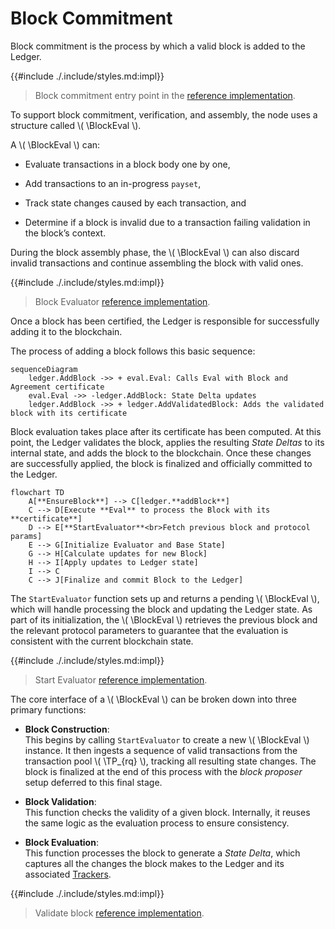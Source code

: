 $$
\newcommand \TP {\mathrm{TxPool}}
\newcommand \BlockEval {\mathrm{BlockEvaluator}}
$$

# Block Commitment

Block commitment is the process by which a valid block is added to the Ledger.

{{#include ./.include/styles.md:impl}}
> Block commitment entry point in the [reference implementation](https://github.com/algorand/go-algorand/blob/b6e5bcadf0ad3861d4805c51cbf3f695c38a93b7/ledger/eval/eval.go#L2060).

To support block commitment, verification, and assembly, the node uses a structure
called \\( \BlockEval \\).

A \\( \BlockEval \\) can:

- Evaluate transactions in a block body one by one,

- Add transactions to an in-progress `payset`,

- Track state changes caused by each transaction, and

- Determine if a block is invalid due to a transaction failing validation in the
block’s context.

During the block assembly phase, the \\( \BlockEval \\) can also discard invalid
transactions and continue assembling the block with valid ones.

{{#include ./.include/styles.md:impl}}
> Block Evaluator [reference implementation](https://github.com/algorand/go-algorand/blob/b6e5bcadf0ad3861d4805c51cbf3f695c38a93b7/ledger/eval/eval.go#L672).

Once a block has been certified, the Ledger is responsible for successfully adding it to the blockchain.

The process of adding a block follows this basic sequence:

```mermaid
sequenceDiagram
    ledger.AddBlock ->> + eval.Eval: Calls Eval with Block and Agreement certificate
    eval.Eval ->> -ledger.AddBlock: State Delta updates
    ledger.AddBlock ->> + ledger.AddValidatedBlock: Adds the validated block with its certificate
```

Block evaluation takes place after its certificate has been computed. At this point,
the Ledger validates the block, applies the resulting _State Deltas_ to its internal
state, and adds the block to the blockchain. Once these changes are successfully
applied, the block is finalized and officially committed to the Ledger.

```mermaid
flowchart TD
    A[**EnsureBlock**] --> C[ledger.**addBlock**]
    C --> D[Execute **Eval** to process the Block with its **certificate**]
    D --> E[**StartEvaluator**<br>Fetch previous block and protocol params]
    E --> G[Initialize Evaluator and Base State]
    G --> H[Calculate updates for new Block]
    H --> I[Apply updates to Ledger state]
    I --> C
    C --> J[Finalize and commit Block to the Ledger]
```

The `StartEvaluator` function sets up and returns a pending \\( \BlockEval \\),
which will handle processing the block and updating the Ledger state. As part of
its initialization, the \\( \BlockEval \\) retrieves the previous block and the
relevant protocol parameters to guarantee that the evaluation is consistent with
the current blockchain state.

{{#include ./.include/styles.md:impl}}
> Start Evaluator [reference implementation](https://github.com/algorand/go-algorand/blob/b6e5bcadf0ad3861d4805c51cbf3f695c38a93b7/ledger/eval/eval.go#L718).

The core interface of a \\( \BlockEval \\) can be broken down into three primary
functions:

- **Block Construction**:\
This begins by calling `StartEvaluator` to create a new \\( \BlockEval \\) instance.
It then ingests a sequence of valid transactions from the transaction pool \\( \TP_{rq} \\),
tracking all resulting state changes. The block is finalized at the end of this process
with the _block proposer_ setup deferred to this final stage.

- **Block Validation**:\
This function checks the validity of a given block. Internally, it reuses the same
logic as the evaluation process to ensure consistency.

- **Block Evaluation**:\
This function processes the block to generate a _State Delta_, which captures all
the changes the block makes to the Ledger and its associated [Trackers](./ledger-nn-trackers.md).

{{#include ./.include/styles.md:impl}}
> Validate block [reference implementation](https://github.com/algorand/go-algorand/blob/b6e5bcadf0ad3861d4805c51cbf3f695c38a93b7/ledger/ledger.go#L978).